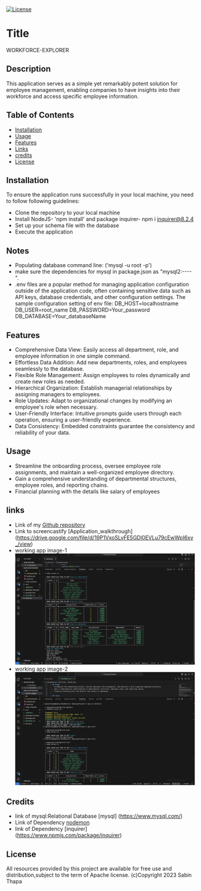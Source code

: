  [![License](https://img.shields.io/badge/License-Apache_2.0-blue.svg)](https://opensource.org/licenses/Apache-2.0)
  # Title
 WORKFORCE-EXPLORER
  
  ## Description
   This application serves as a simple yet remarkably potent solution for employee management, enabling companies to have insights into their workforce and access specific employee information.

  
  ## Table of Contents
  
  - [Installation](#Installation)
  - [Usage](#usage)
  - [Features](#features)
  - [Links](#links)
  - [credits](#credits)
  - [License](#license)
  
  ## Installation
  To ensure the application runs successfully in your local machine, you need to follow following guidelines:
  - Clone the repository to your local machine
  - Install NodeJS- 'npm install' and package inquirer- npm i inquirer@8.2.4
  - Set up your schema file with the database 
  - Execute the application

  ## Notes

  - Populating database command line: ('mysql -u root -p') 
  - make sure the dependencies for mysql in package.json as  "mysql2:----".
  - .env files are a popular method for managing application configuration outside of the application code, often containing sensitive data such as API keys, database credentials, and other configuration settings. The sample configuration setting of env file:
    DB_HOST=localhostname
    DB_USER=root_name
    DB_PASSWORD=Your_password
    DB_DATABASE=Your_databaseName

  ## Features

  - Comprehensive Data View: Easily access all department, role, and employee information in one simple command.
  - Effortless Data Addition: Add new departments, roles, and employees seamlessly to the database.
  - Flexible Role Management: Assign employees to roles dynamically and create new roles as needed.
  - Hierarchical Organization: Establish managerial relationships by assigning managers to employees.
  - Role Updates: Adapt to organizational changes by modifying an employee's role when necessary.
  - User-Friendly Interface: Intuitive prompts guide users through each operation, ensuring a user-friendly experience.
  - Data Consistency: Embedded constraints guarantee the consistency and reliability of your data.


  ## Usage
  - Streamline the onboarding process, oversee employee role assignments, and maintain a well-organized employee directory.
  - Gain a comprehensive understanding of departmental structures, employee roles, and reporting chains.
  - Financial planning with the details like salary of employees

  ## links
  - Link of my [Github repository](https://github.com/Sabinkthapa/WorkForce-Explorer.git)
  - Link to screencastify [Application_walkthrough] (https://drive.google.com/file/d/19P1VxoSLvFE5GDl0EVLu79cEwWpI6xv_/view)
  - working app image-1 ![working app image](./Assets/image/image1.png)
  - working app image-2 ![working app image](./Assets/image/image2.png)
  

  ## Credits
  - link of mysql:Relational Database [mysql] (https://www.mysql.com/)
  - Link of Dependency [nodemon](https://www.npmjs.com/package/nodemon)
  - link of Dependency [inquirer] (https://www.npmjs.com/package/inquirer)


  ## License
   All resources provided by this project are available for free use and distribution,subject to the term of Apache license.
                                      (c)Copyright 2023 Sabin Thapa